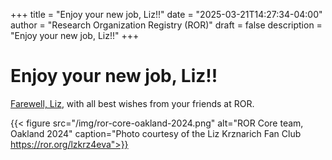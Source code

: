 +++ 
title = "Enjoy your new job, Liz!!" 
date = "2025-03-21T14:27:34-04:00"
author = "Research Organization Registry (ROR)" 
draft = false 
description = "Enjoy your new job, Liz!!"
+++ 

# Enjoy your new job, Liz!!

[Farewell, Liz](https://docs.google.com/presentation/d/1TUg62djkQyk8yS5sggPvhmuPoh-oO6rNUk_L24JVkzY/edit?usp=sharing), with all best wishes from your friends at ROR. 

{{< figure src="/img/ror-core-oakland-2024.png" alt="ROR Core team, Oakland 2024" caption="Photo courtesy of the Liz Krznarich Fan Club https://ror.org/lzkrz4eva">}}

 

